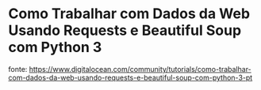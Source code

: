 # Como Trabalhar com Dados da Web Usando Requests e Beautiful Soup com Python 3

fonte: https://www.digitalocean.com/community/tutorials/como-trabalhar-com-dados-da-web-usando-requests-e-beautiful-soup-com-python-3-pt

